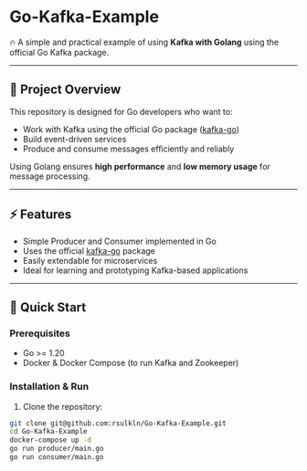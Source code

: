# Go-Kafka-Example

🔥 A simple and practical example of using **Kafka with Golang** using the official Go Kafka package.

---

## 📌 Project Overview

This repository is designed for Go developers who want to:

- Work with Kafka using the official Go package ([kafka-go](https://github.com/segmentio/kafka-go))  
- Build event-driven services  
- Produce and consume messages efficiently and reliably  

Using Golang ensures **high performance** and **low memory usage** for message processing.

---

## ⚡ Features

- Simple Producer and Consumer implemented in Go  
- Uses the official [kafka-go](https://github.com/segmentio/kafka-go) package  
- Easily extendable for microservices  
- Ideal for learning and prototyping Kafka-based applications

---

## 🚀 Quick Start

### Prerequisites

- Go >= 1.20  
- Docker & Docker Compose (to run Kafka and Zookeeper)

### Installation & Run

1. Clone the repository:

```bash
git clone git@github.com:rsulkln/Go-Kafka-Example.git
cd Go-Kafka-Example
docker-compose up -d
go run producer/main.go
go run consumer/main.go
